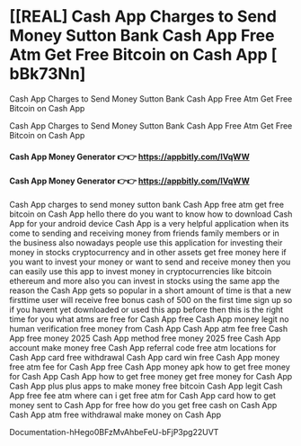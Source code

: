 # [[REAL] Cash App Charges to Send Money Sutton Bank Cash App Free Atm Get Free Bitcoin on Cash App [ bBk73Nn]

Cash App Charges to Send Money Sutton Bank Cash App Free Atm Get Free Bitcoin on Cash App

Cash App Charges to Send Money Sutton Bank Cash App Free Atm Get Free Bitcoin on Cash App

#### **Cash App Money Generator 👉👉**  https://appbitly.com/IVqWW

#### **Cash App Money Generator 👉👉**  https://appbitly.com/IVqWW

Cash App charges to send money sutton bank Cash App free atm get free bitcoin on Cash App hello there do you want to know how to download Cash App for your android device Cash App is a very helpful application when its come to sending and receiving money from friends family members or in the business also nowadays people use this application for investing their money in stocks cryptocurrency and in other assets get free money here if you want to invest your money or want to send and receive money then you can easily use this app to invest money in cryptocurrencies like bitcoin ethereum and more also you can invest in stocks using the same app the reason the Cash App gets so popular in a short amount of time is that a new firsttime user will receive free bonus cash of 500 on the first time sign up so if you havent yet downloaded or used this app before then this is the right time for you what atms are free for Cash App free Cash App money legit no human verification free money from Cash App Cash App atm fee free Cash App free money 2025 Cash App method free money 2025 free Cash App account make money free Cash App referral code free atm locations for Cash App card free withdrawal Cash App card win free Cash App money free atm fee for Cash App free Cash App money apk how to get free money for Cash App Cash App how to get free money get free money for Cash App Cash App plus plus apps to make money free bitcoin Cash App legit Cash App free fee atm where can i get free atm for Cash App card how to get money sent to Cash App for free how do you get free cash on Cash App Cash App atm free withdrawal make money on Cash App

Documentation-hHego0BFzMvAhbeFeU-bFjP3pg22UVT


